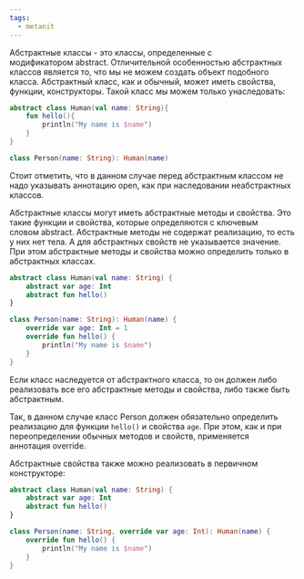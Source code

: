 ```yaml
---
tags:
  - metanit
---
```

Абстрактные классы - это классы, определенные с модификатором abstract. Отличительной особенностью абстрактных классов является то, что мы не можем создать объект подобного класса.
Абстрактный класс, как и обычный, может иметь свойства, функции, конструкторы.
Такой класс мы можем только унаследовать:

```kotlin
abstract class Human(val name: String){
    fun hello(){
        println("My name is $name")
    }
}

class Person(name: String): Human(name)
```

Стоит отметить, что в данном случае перед абстрактным классом не надо указывать аннотацию open, как при наследовании неабстрактных классов.

Абстрактные классы могут иметь абстрактные методы и свойства. Это такие функции и свойства, которые определяются с ключевым словом abstract. Абстрактные методы не содержат реализацию, то есть у них нет тела. А для абстрактных свойств не указывается значение. При этом абстрактные методы и свойства можно определить только в абстрактных классах.

```kotlin
abstract class Human(val name: String) {
	abstract var age: Int
	abstract fun hello()
}

class Person(name: String): Human(name) {
	override var age: Int = 1
	override fun hello() {
		println("My name is $name")
	}
}
```

Если класс наследуется от абстрактного класса, то он должен либо реализовать все его абстрактные методы и свойства, либо также быть абстрактным.

Так, в данном случае класс Person должен обязательно определить реализацию для функции `hello()` и свойства `age`. При этом, как и при переопределении обычных методов и свойств, применяется аннотация override.

Абстрактные свойства также можно реализовать в первичном конструкторе:

```kotlin
abstract class Human(val name: String) {
	abstract var age: Int
	abstract fun hello()
}

class Person(name: String, override var age: Int): Human(name) {
	override fun hello() {
		println("My name is $name")
	}
}
```